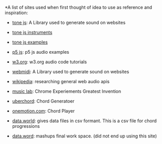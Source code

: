 *A list of sites used when first thought of idea to use as reference and inspiration:

* [tone js](https://tonejs.github.io/): A Library used to generate sound on websites

* [tone js instruments](https://tonejs.github.io/docs/13.8.25/Instrument)

* [tone js examples](https://tonejs.github.io/examples/polySynth.html)

* [p5 js](https://p5js.org/examples/sound-load-and-play-sound.html): p5 js audio examples

* [w3.org](https://www.w3.org/TR/webaudio/): w3.org audio code tutorials

* [webmidi](https://www.w3.org/TR/webmidi/): A Library used to generate sound on websites

* [wikipedia](https://en.wikipedia.org/wiki/HTML5_audio#Web_Audio_API_and_MediaStream_Processing_API): researching general web audio apis

* [music lab](https://musiclab.chromeexperiments.com/Rhythm/): Chrome Experiements Greatest Invention

* [uberchord](https://api.uberchord.com/): Chord Generatoer

* [onemotion.com](https://www.onemotion.com/chord-player/): Chord Player

* [data.world](https://data.world/alexandra/chord-progressions-roman-numeral/workspace/file?filename=chord-porgressions-roman-numeral.csv): gives data files in csv formant. This is a csv file for chord progressions

* [data.word](https://data.world/gabibranche/mashups-final/workspace): mashups final work space. (did not end up using this site)

